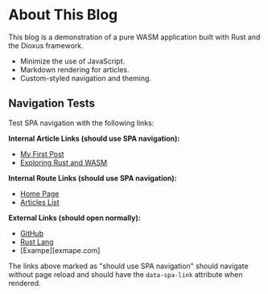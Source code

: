 # About This Blog

This blog is a demonstration of a pure WASM application built with Rust and the Dioxus framework.

- Minimize the use of JavaScript.
- Markdown rendering for articles.
- Custom-styled navigation and theming.

## Navigation Tests

Test SPA navigation with the following links:

**Internal Article Links (should use SPA navigation):**
- [My First Post](/articles/first-post)
- [Exploring Rust and WASM](/articles/rust-and-wasm)

**Internal Route Links (should use SPA navigation):**
- [Home Page](/)
- [Articles List](/articles)

**External Links (should open normally):**
- [GitHub](https://github.com)
- [Rust Lang](https://www.rust-lang.org)
- [Exampe][exmape.com]

The links above marked as "should use SPA navigation" should navigate without page reload and should have the `data-spa-link` attribute when rendered.